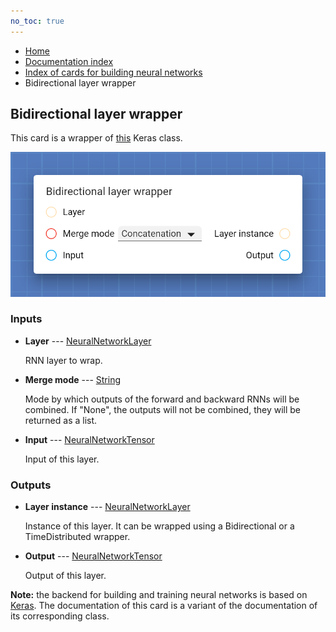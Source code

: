 ```yaml
---
no_toc: true
---
```


<ul class="breadcrumb">
    <li><a href="">Home</a></li>
    <li><a href="documentation">Documentation index</a></li>
    <li><a href="neural_network_cards/">Index of cards for building neural networks</a></li>
    <li>Bidirectional layer wrapper</li>
</ul>

## Bidirectional layer wrapper

This card is a wrapper of [this](https://keras.io/api/layers/recurrent_layers/bidirectional/) Keras class.

!["Bidirectional layer wrapper" card](assets/img/neural_network_cards/layer_Bidirectional.png)


### Inputs


* **Layer** --- [NeuralNetworkLayer](types/NeuralNetworkLayer)

  RNN layer to wrap.

* **Merge mode** --- [String](types/String)

  Mode by which outputs of the forward and backward RNNs will be combined. If "None", the outputs will not be combined, they will be returned as a list.

* **Input** --- [NeuralNetworkTensor](types/NeuralNetworkTensor)

  Input of this layer.





### Outputs


* **Layer instance** --- [NeuralNetworkLayer](types/NeuralNetworkLayer)

  Instance of this layer. It can be wrapped using a Bidirectional or a TimeDistributed wrapper.

* **Output** --- [NeuralNetworkTensor](types/NeuralNetworkTensor)

  Output of this layer.






**Note:** the backend for building and training neural networks is based on [Keras](https://keras.io/). The documentation of this card is a variant of the documentation of its corresponding class.